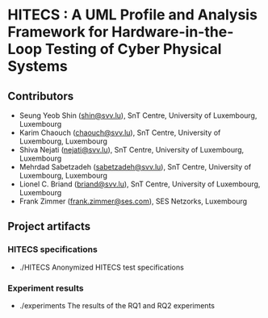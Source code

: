 # HITECS : A UML Profile and Analysis Framework for Hardware-in-the-Loop Testing of Cyber Physical Systems


## Contributors 
    
* Seung Yeob Shin (shin@svv.lu), SnT Centre, University of Luxembourg, Luxembourg  
* Karim Chaouch (chaouch@svv.lu), SnT Centre, University of Luxembourg, Luxembourg  
* Shiva Nejati (nejati@svv.lu), SnT Centre, University of Luxembourg, Luxembourg  
* Mehrdad Sabetzadeh (sabetzadeh@svv.lu), SnT Centre, University of Luxembourg, Luxembourg  
* Lionel C. Briand (briand@svv.lu), SnT Centre, University of Luxembourg, Luxembourg  
* Frank Zimmer (frank.zimmer@ses.com), SES Netzorks, Luxembourg  

## Project artifacts

### HITECS specifications
* ./HITECS
  Anonymized HITECS test specifications

### Experiment results
* ./experiments
  The results of the RQ1 and RQ2 experiments



